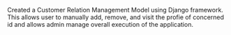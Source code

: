 Created a Customer Relation Management Model using Django framework. This allows user to manually add, remove, and visit the profie of concerned id and allows admin manage overall execution of the application.
